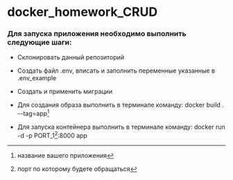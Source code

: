 # docker_homework_CRUD

### Для запуска приложения необходимо выполнить следующие шаги:

* Склонировать данный репозиторий

* Создать файл .env, вписать и заполнить переменные указанные в .env_example
  
* Создать и применить миграции

* Для создания образа выполнить в терминале команду: docker build . --tag=app[^1]   
  
* Для запуска контейнера выполнить в терминале команду: docker run -d -p PORT_1[^2]:8000 app



[^2]: порт по которому будете обращаться 
[^1]: название вашего приложения